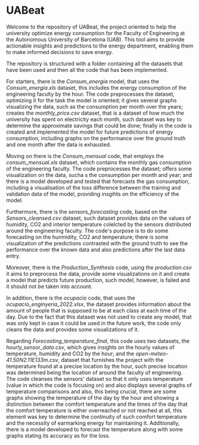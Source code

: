 # UABeat

Welcome to the repository of UABeat, the project oriented to help the university optimize energy consumption for the Faculty of Engineering at the Autonomous University of Barcelona (UAB). This tool aims to provide actionable insights and predictions to the energy department, enabling them to make informed decisions to save energy. 

The repository is structured with a folder containing all the datasets that have been used and then all the code that has been implemented.

For starters, there is the _Consum_energia_ model, that uses the _Consum_energia.xls_ dataset, this includes the energy consumption of the engineering faculty by the hour. The code preprocesses the dataset, optimizing it for the task the model is oriented; it gives several graphs visualizing the data, such as the consumption per month over the years; creates the _monthly_price.csv_ dataset, that is a dataset of how much the university has spent on electricity each month, such dataset was key to determine the approximate savings that could be done; finally in the code is created and implemented the model for future predictions of energy consumption, including graphs on the performance over the ground truth and one month after the data is exhausted.

Moving on there is the _Consum_mensual_ code, that employs the _consum_mensual.xls_ dataset, which contains the monthly gas consumption of the engineering faculty. The code preprocesses the dataset; offers some visualization on the data, sucha s the consumption per month and year; and there is a model developed and tested that forecasts the gas consumption, including a visualisation of the loss difference between the training and validation data of the model, providing insgihts on the efficiency of the model.

Furthermore, there is the _sensors_forecasting_ code, based on the _Sensors_cleansed.csv_ dataset, such dataset provides data on the values of humidity, CO2 and interior temperature colelcted by the sensors distributed around the engineering faculty. The code's purpose is to do some forecasting on the hunmidity, CO2 and temperature; there is some visualization of the predictions contrasted with the ground truth to see the performance over the known data and also predictions after the last data entry.

Moreover, there is the _Production_Synthesis_ code, using the _production.csv_ it aims to preprocess the data, provide some visualizations on it and create a model that predicts future production, such model, however, is failed and it should not be taken into account.

In addition, there is the _ocupacio_ code, that uses the _ocupacio_enginyeria_2022.xlsx_, the dataset provides information about the amount of people that is supposed to be at each class at each time of the day. Due to the fact that this dataset was not used to create any model, that was only kept in case it could be used in the future work, the code only cleans the data and provides some visualizations of it.

Regarding _Forecasting_temperature_final_, this code uses two datasets, the _hourly_sensor_data.csv_, which gives insights on the hourly values of temperature, humidity and CO2 by the hour; and the _open-meteo-41.50N2.11E133m.csv_, dataset that furnishes the project with the temperature found at a precise location by the hour, such precise location was determined being the location of around the faculty of engineering. The code cleanses the sensors' dataset so that it only uses temperature (value in which the code is focusing on) and also displays several graphs of temperature comparisons and also, this being crucial, there are some graphs showing the temperature of the day by the hour and showing a distinction between the comfort temperature and the times of the day that the comfort temperature is either overreached or not reached at all, this element was key to determine the continuity of such comfort temperature and the necessity of earmarking energy for maintaining it. Additionally, there is a model developed to forecast the temperature along with some graphs stating its accuracy as for the loss.

